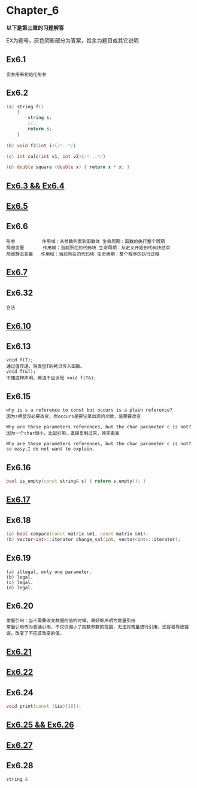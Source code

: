 # Chapter_6

**以下是第三章的习题解答**

EX为题号，灰色阴影部分为答案，其余为题目或其它说明

## Ex6.1
```
实参用来初始化形参
```

## Ex6.2
```C++
(a) string f() 
    {
        string s;
        //..
        return s;  
    }
    
(b) void f2(int i){/*..*/}

(c) int calc(int v1, int v2){/*...*/}

(d) double square (double x) { return x * x; }
```

## [Ex6.3 && Ex6.4](./6_4.cpp)

## [Ex6.5](./6_5.cpp)

## Ex6.6
```
形参          作用域：从参数列表到函数体 生命周期：函数的执行整个周期
局部变量       作用域：当前所在的代码块 生命周期：从定义开始到代码块结束
局部静态变量   作用域：当前所在的代码块 生命周期：整个程序的执行过程
```

## [Ex6.7](./6_7.cpp)

## Ex6.32
```
合法
```

## [Ex6.10](./6_10.cpp)

## Ex6.13
```
void f(T);
通过值传递，将类型T的拷贝传入函数。
void f(&T);
不懂这种声明，难道不应该是 void f(T&);
```

## Ex6.15
```
why is s a reference to const but occurs is a plain reference?
因为s明显没必要改变，而occurs是要记录出现的次数，值需要改变

Why are these parameters references, but the char parameter c is not?
因为一个char很小，比起引用，直接复制过来，效率更高

Why are these parameters references, but the char parameter c is not?
so easy.I do not want to explain.
```

## Ex6.16
```C++
bool is_empty(const string& s) { return s.empty(); }
```

## [Ex6.17](./6_17.cpp)

## Ex6.18
```C++
(a) bool compare(const matrix &m1, const matrix &m1);
(b) vector<int>::iterator change_val(int, vector<int>::iterator);
```

## Ex6.19
```
(a) illegal, only one parameter.
(b) legal. 
(c) legal. 
(d) legal.
```

## Ex6.20
```
常量引用：当不需要改变数据的值的时候，最好都声明为常量引用
常量引用改为普通引用，不仅仅缩小了函数参数的范围，无法对常量进行引用，还容易导致错误，改变了不应该改变的值。
```

## [Ex6.21](./6_21.cpp)

## [Ex6.22](./6_22.cpp)

## Ex6.24
```C++
void print(const (&ia)[10]);
```

## [Ex6.25 && Ex6.26](./6_25.cpp)

## [Ex6.27](./6_27.cpp)

## Ex6.28
```C++
string &
```
